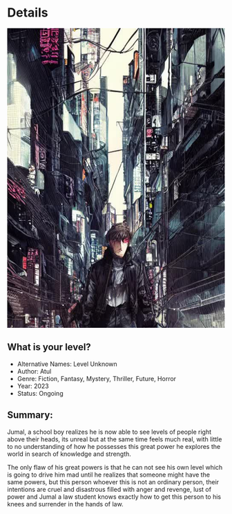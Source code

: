 # Details

![cover](https://github.com/ranobe-org/level-unknown/raw/main/cover.jpg)

## What is your level?

- Alternative Names: Level Unknown
- Author: Atul
- Genre: Fiction, Fantasy, Mystery, Thriller, Future, Horror
- Year: 2023
- Status: Ongoing


## Summary: 

Jumal, a school boy realizes he is now able to see levels of people right above their heads, its unreal but at the same time feels 
much real, with little to no understanding of how he possesses this great power he explores the world in search of knowledge and strength.

The only flaw of his great powers is that he can not see his own level which is going to drive him mad until he realizes that someone might
have the same powers, but this person whoever this is not an ordinary person, their intentions are cruel and disastrous filled with 
anger and revenge, lust of power and Jumal a law student knows exactly how to get this person to his knees and surrender in the hands
of law.
